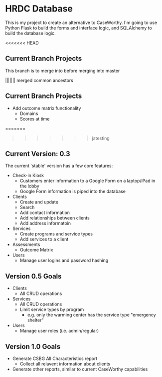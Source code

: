 # HRDC Database

This is my project to create an alternative to CaseWorthy. I'm going to use Python Flask to build the forms and interface logic, and SQLAlchemy to build the database logic.

<<<<<<< HEAD
## Current Branch Projects

This branch is to merge into before merging into master

||||||| merged common ancestors
## Current Branch Projects

- Add outcome matrix functionality
  - Domains
  - Scores at time

=======
>>>>>>> jatesting
## Current Version: 0.3

The current 'stable' version has a few core features:


- Check-in Kiosk
  - Customers enter information to a Google Form on a laptop/iPad in the lobby
  - Google Form information is piped into the database
- Clients
  - Create and update
  - Search
  - Add contact information
  - Add relationships between clients
  - Add address informatoin
- Services
  - Create programs and service types
  - Add services to a client
- Assessments
  - Outcome Matrix
- Users
  - Manage user logins and password hashing


## Version 0.5 Goals

- Clients
  - All CRUD operations
- Services
  - All CRUD operations
  - Limit service types by program
    - e.g. only the warming center has the service type "emergency shelter"
- Users
  - Manage user roles (i.e. admin/regular)


## Version 1.0 Goals

- Generate CSBG All Characteristics report
  - Collect all relavent information about clients
- Generate other reports, similar to current CaseWorthy capabilities 
